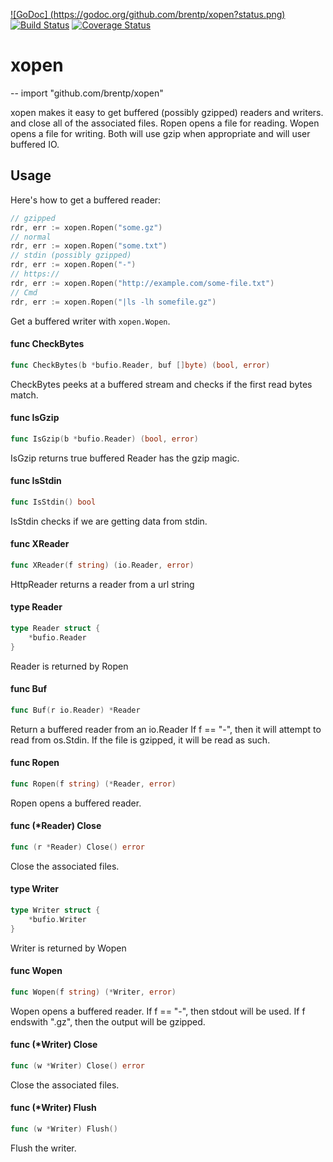 [![GoDoc] (https://godoc.org/github.com/brentp/xopen?status.png)](https://godoc.org/github.com/brentp/xopen)
[![Build Status](https://travis-ci.org/brentp/xopen.svg)](https://travis-ci.org/brentp/xopen)
[![Coverage Status](https://coveralls.io/repos/brentp/xopen/badge.svg?branch=master)](https://coveralls.io/r/brentp/xopen?branch=master)

# xopen
--
    import "github.com/brentp/xopen"

xopen makes it easy to get buffered (possibly gzipped) readers and writers. and
close all of the associated files. Ropen opens a file for reading. Wopen opens a
file for writing. Both will use gzip when appropriate and will user buffered IO.

## Usage

Here's how to get a buffered reader:
```go
// gzipped
rdr, err := xopen.Ropen("some.gz")
// normal
rdr, err := xopen.Ropen("some.txt")
// stdin (possibly gzipped)
rdr, err := xopen.Ropen("-")
// https://
rdr, err := xopen.Ropen("http://example.com/some-file.txt")
// Cmd
rdr, err := xopen.Ropen("|ls -lh somefile.gz")

```
Get a buffered writer with `xopen.Wopen`.


#### func  CheckBytes

```go
func CheckBytes(b *bufio.Reader, buf []byte) (bool, error)
```
CheckBytes peeks at a buffered stream and checks if the first read bytes match.

#### func  IsGzip

```go
func IsGzip(b *bufio.Reader) (bool, error)
```
IsGzip returns true buffered Reader has the gzip magic.

#### func  IsStdin

```go
func IsStdin() bool
```
IsStdin checks if we are getting data from stdin.

#### func  XReader

```go
func XReader(f string) (io.Reader, error)
```
HttpReader returns a reader from a url string

#### type Reader

```go
type Reader struct {
	*bufio.Reader
}
```

Reader is returned by Ropen

#### func  Buf

```go
func Buf(r io.Reader) *Reader
```
Return a buffered reader from an io.Reader If f == "-", then it will attempt to
read from os.Stdin. If the file is gzipped, it will be read as such.

#### func  Ropen

```go
func Ropen(f string) (*Reader, error)
```
Ropen opens a buffered reader.

#### func (*Reader) Close

```go
func (r *Reader) Close() error
```
Close the associated files.

#### type Writer

```go
type Writer struct {
	*bufio.Writer
}
```

Writer is returned by Wopen

#### func  Wopen

```go
func Wopen(f string) (*Writer, error)
```
Wopen opens a buffered reader. If f == "-", then stdout will be used. If f
endswith ".gz", then the output will be gzipped.

#### func (*Writer) Close

```go
func (w *Writer) Close() error
```
Close the associated files.

#### func (*Writer) Flush

```go
func (w *Writer) Flush()
```
Flush the writer.
